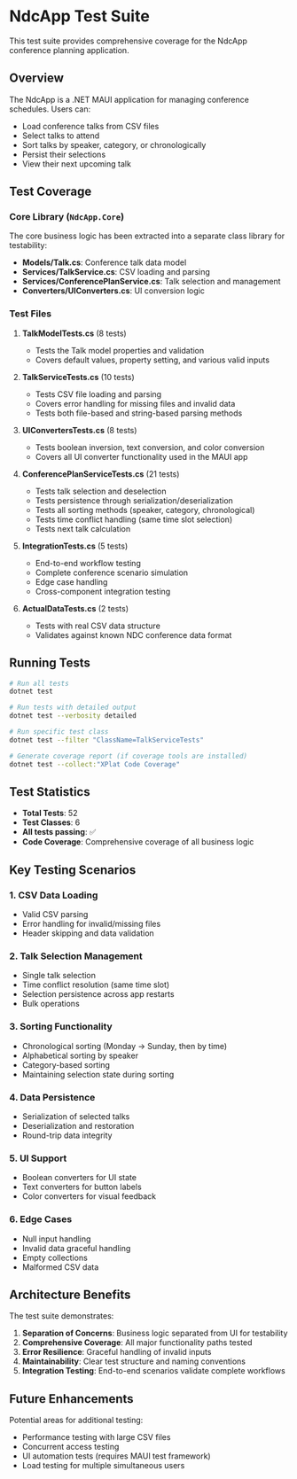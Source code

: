 # NdcApp Test Suite

This test suite provides comprehensive coverage for the NdcApp conference planning application.

## Overview

The NdcApp is a .NET MAUI application for managing conference schedules. Users can:
- Load conference talks from CSV files
- Select talks to attend
- Sort talks by speaker, category, or chronologically
- Persist their selections
- View their next upcoming talk

## Test Coverage

### Core Library (`NdcApp.Core`)
The core business logic has been extracted into a separate class library for testability:

- **Models/Talk.cs**: Conference talk data model
- **Services/TalkService.cs**: CSV loading and parsing
- **Services/ConferencePlanService.cs**: Talk selection and management
- **Converters/UIConverters.cs**: UI conversion logic

### Test Files

1. **TalkModelTests.cs** (8 tests)
   - Tests the Talk model properties and validation
   - Covers default values, property setting, and various valid inputs

2. **TalkServiceTests.cs** (10 tests)
   - Tests CSV file loading and parsing
   - Covers error handling for missing files and invalid data
   - Tests both file-based and string-based parsing methods

3. **UIConvertersTests.cs** (8 tests)
   - Tests boolean inversion, text conversion, and color conversion
   - Covers all UI converter functionality used in the MAUI app

4. **ConferencePlanServiceTests.cs** (21 tests)
   - Tests talk selection and deselection
   - Tests persistence through serialization/deserialization
   - Tests all sorting methods (speaker, category, chronological)
   - Tests time conflict handling (same time slot selection)
   - Tests next talk calculation

5. **IntegrationTests.cs** (5 tests)
   - End-to-end workflow testing
   - Complete conference scenario simulation
   - Edge case handling
   - Cross-component integration testing

6. **ActualDataTests.cs** (2 tests)
   - Tests with real CSV data structure
   - Validates against known NDC conference data format

## Running Tests

```bash
# Run all tests
dotnet test

# Run tests with detailed output
dotnet test --verbosity detailed

# Run specific test class
dotnet test --filter "ClassName=TalkServiceTests"

# Generate coverage report (if coverage tools are installed)
dotnet test --collect:"XPlat Code Coverage"
```

## Test Statistics

- **Total Tests**: 52
- **Test Classes**: 6
- **All tests passing**: ✅
- **Code Coverage**: Comprehensive coverage of all business logic

## Key Testing Scenarios

### 1. CSV Data Loading
- Valid CSV parsing
- Error handling for invalid/missing files
- Header skipping and data validation

### 2. Talk Selection Management
- Single talk selection
- Time conflict resolution (same time slot)
- Selection persistence across app restarts
- Bulk operations

### 3. Sorting Functionality
- Chronological sorting (Monday → Sunday, then by time)
- Alphabetical sorting by speaker
- Category-based sorting
- Maintaining selection state during sorting

### 4. Data Persistence
- Serialization of selected talks
- Deserialization and restoration
- Round-trip data integrity

### 5. UI Support
- Boolean converters for UI state
- Text converters for button labels
- Color converters for visual feedback

### 6. Edge Cases
- Null input handling
- Invalid data graceful handling
- Empty collections
- Malformed CSV data

## Architecture Benefits

The test suite demonstrates:

1. **Separation of Concerns**: Business logic separated from UI for testability
2. **Comprehensive Coverage**: All major functionality paths tested
3. **Error Resilience**: Graceful handling of invalid inputs
4. **Maintainability**: Clear test structure and naming conventions
5. **Integration Testing**: End-to-end scenarios validate complete workflows

## Future Enhancements

Potential areas for additional testing:
- Performance testing with large CSV files
- Concurrent access testing
- UI automation tests (requires MAUI test framework)
- Load testing for multiple simultaneous users
